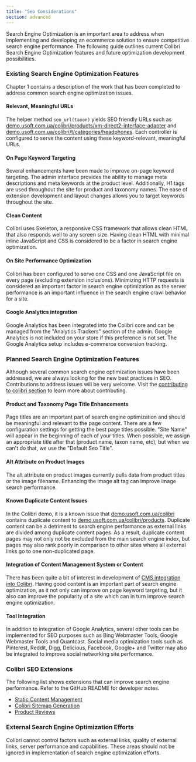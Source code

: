 ```yaml
---
title: "Seo Considerations"
section: advanced
---
```


Search Engine Optimization is an important area to address when
implementing and developing an ecommerce solution to ensure competitive
search engine performance. The following guide outlines current Colibri
Search Engine Optimization features and future optimization development
possibilities.


### Existing Search Engine Optimization Features

Chapter 1 contains a description of the work that has been completed to
address common search engine optimization issues.

#### Relevant, Meaningful URLs

The helper method `seo_url(taxon)` yields SEO friendly URLs such as [demo.usoft.com.ua/colibri/products/xm-direct2-interface-adapter](http://demo.usoft.com.ua/colibri/products/xm-direct2-interface-adapter) and [demo.usoft.com.ua/colibri/t/categories/headphones](http://demo.usoft.com.ua/colibri/t/categories/headphones).
Each controller is configured to serve the content using these keyword-relevant, meaningful URLs.

#### On Page Keyword Targeting

Several enhancements have been made to improve on-page keyword
targeting. The admin interface provides the ability to manage meta
descriptions and meta keywords at the product level. Additionally, H1
tags are used throughout the site for product and taxonomy names. The
ease of extension development and layout changes allows you to target
keywords throughout the site.

#### Clean Content

Colibri uses Skeleton, a responsive CSS framework that allows clean HTML
that also responds well to any screen size. Having clean HTML with
minimal inline JavaScript and CSS is considered to be a factor in search
engine optimization.

#### On Site Performance Optimization

Colibri has been configured to serve one CSS and one JavaScript file on
every page (excluding extension inclusions). Minimizing HTTP requests is
considered an important factor in search engine optimization as the
server performance is an important influence in the search engine crawl
behavior for a site.

#### Google Analytics integration

Google Analytics has been integrated into the Colibri core and can be
managed from the "Analytics Trackers" section of the admin. Google
Analytics is not included on your store if this preference is not set.
The Google Analytics setup includes e-commerce conversion tracking.

### Planned Search Engine Optimization Features

Although several common search engine optimization issues have been
addressed, we are always looking for the new best practices in SEO.
Contributions to address issues will be very welcome. Visit the
[contributing to colibri section](contributing.html) to learn
more about contributing.

#### Product and Taxonomy Page Title Enhancements

Page titles are an important part of search engine optimization and
should be meaningful and relevant to the page content. There are a few
configuration settings for getting the best page titles possible. "Site
Name" will appear in the beginning of each of your titles. When
possible, we assign an appropriate title after that (product name, taxon
name, etc), but when we can't do that, we use the "Default Seo Title".

#### Alt Attribute on Product Images

The alt attribute on product images currently pulls data from product
titles or the image filename. Enhancing the image alt tag can improve
image search performance.

#### Known Duplicate Content Issues

In the Colibri demo, it is a known issue that
[demo.usoft.com.ua/colibri](http://demo.usoft.com.ua/colibri/) contains
duplicate content to
[demo.usoft.com.ua/colibri/products](http://demo.usoft.com.ua/colibri/products).
Duplicate content can be a detriment to search engine performance as
external links are divided among duplicate content pages. As a result,
duplicate content pages may not only not be excluded from the main
search engine index, but pages may also rank poorly in comparison to
other sites where all external links go to one non-duplicated page.

#### Integration of Content Management System or Content

There has been quite a bit of interest in development of [CMS
integration into
Colibri](http://groups.google.com/group/colibri-user/search?q=cms). Having
good content is an important part of search engine optimization, as it
not only can improve on page keyword targeting, but it also can improve
the popularity of a site which can in turn improve search engine
optimization.

#### Tool Integration

In addition to integration of Google Analytics, several other tools can
be implemented for SEO purposes such as Bing Webmaster Tools, Google
Webmaster Tools and Quantcast. Social media optimization tools such as
Pinterest, Reddit, Digg, Delicious, Facebook, Google+ and Twitter may
also be integrated to improve social networking site performance.

### Colibri SEO Extensions

The following list shows extensions that can improve search engine
performance. Refer to the GitHub README for developer notes.

-   [Static Content Management](https://github.com/colibri/colibri_static_content)
-   [Colibri Sitemap Generation](https://github.com/romul/colibri_dynamic_sitemaps)
-   [Product Reviews](https://github.com/colibri/colibri_reviews)

### External Search Engine Optimization Efforts

Colibri cannot control factors such as external links, quality of external
links, server performance and capabilities. These areas should not be
ignored in implementation of search engine optimization efforts.
